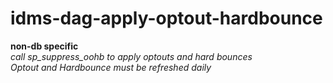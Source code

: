 # idms-dag-apply-optout-hardbounce

**non-db specific** <br />
*call sp_suppress_oohb to apply optouts and hard bounces* <br />
*Optout and Hardbounce must be refreshed daily* <br />

